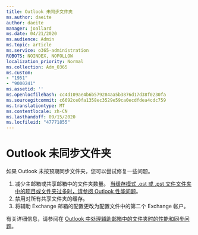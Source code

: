 ```yaml
---
title: Outlook 未同步文件夹
ms.author: daeite
author: daeite
manager: joallard
ms.date: 04/21/2020
ms.audience: Admin
ms.topic: article
ms.service: o365-administration
ROBOTS: NOINDEX, NOFOLLOW
localization_priority: Normal
ms.collection: Adm_O365
ms.custom:
- "1951"
- "9000241"
ms.assetid: ''
ms.openlocfilehash: cc4d109ae4b6b579284aa5b3876d17d38f0230fa
ms.sourcegitcommit: c6692ce0fa1358ec3529e59ca0ecdfdea4cdc759
ms.translationtype: MT
ms.contentlocale: zh-CN
ms.lasthandoff: 09/15/2020
ms.locfileid: "47771855"
---
```

# <a name="outlook-not-synching-folders"></a>Outlook 未同步文件夹

如果 Outlook 未按预期同步文件夹，您可以尝试修复一些问题。

1. 减少主邮箱或共享邮箱中的文件夹数量。 [当缓存模式 .ost 或 .pst 文件文件夹中的项目或文件夹过多时，请参阅 Outlook 性能问题](https://support.microsoft.com/help/2768656)。
2. 禁用对所有共享文件夹的缓存。
3. 将辅助 Exchange 邮箱的配置更改为配置文件中的第二个 Exchange 帐户。

有关详细信息，请参阅在 [Outlook 中处理辅助邮箱中的文件夹时的性能和同步问题](https://support.microsoft.com/help/3115602)。
